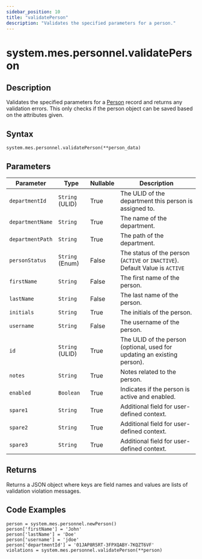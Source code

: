 ```yaml
---
sidebar_position: 10
title: "validatePerson"
description: "Validates the specified parameters for a person."
---
```


# system.mes.personnel.validatePerson

## Description

Validates the specified parameters for a [Person](../../data-model/personnel-model/personnel) record and returns any validation errors.
This only checks if the person object can be saved based on the attributes given.

## Syntax

```
system.mes.personnel.validatePerson(**person_data)
```

## Parameters

| Parameter         | Type            | Nullable | Description                                                                |
| ----------------- | --------------- |----------|----------------------------------------------------------------------------|
| `departmentId`    | `String` (ULID)   | True     | The ULID of the department this person is assigned to.                     |
| `departmentName`  | `String`          | True     | The name of the department.                                                |
| `departmentPath`  | `String`          | True     | The path of the department.                                                |
| `personStatus`    | `String` (Enum)   | False    | The status of the person (`ACTIVE` or `INACTIVE`). Default Value is `ACTIVE` |
| `firstName`       | `String`          | False    | The first name of the person.                                              |
| `lastName`        | `String`          | False    | The last name of the person.                                               |
| `initials`        | `String`          | True     | The initials of the person.                                                |
| `username`        | `String`          | False    | The username of the person.                                                |
| `id`              | `String` (ULID)   | True     | The ULID of the person (optional, used for updating an existing person).   |
| `notes`           | `String`          | True     | Notes related to the person.                                               |
| `enabled`         | `Boolean`         | True     | Indicates if the person is active and enabled.                             |
| `spare1`          | `String`          | True     | Additional field for user-defined context.                                 |
| `spare2`          | `String`          | True     | Additional field for user-defined context.                                 |
| `spare3`          | `String`          | True     | Additional field for user-defined context.                                 |

## Returns

Returns a JSON object where keys are field names and values are lists of validation violation messages.

## Code Examples

```
person = system.mes.personnel.newPerson()
person['firstName'] = 'John'
person['lastName'] = 'Doe'
person['username'] = 'jdoe'
person['departmentId'] = '01JAP8R5RT-3FPXQABY-7KQZT6VF'
violations = system.mes.personnel.validatePerson(**person)
```